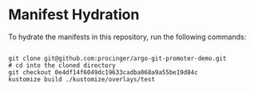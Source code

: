 
# Manifest Hydration

To hydrate the manifests in this repository, run the following commands:

```shell

git clone git@github.com:procinger/argo-git-promoter-demo.git
# cd into the cloned directory
git checkout 0e4df14f6049dc19633cadba068a9a55be19d84c
kustomize build ./kustomize/overlays/test
```